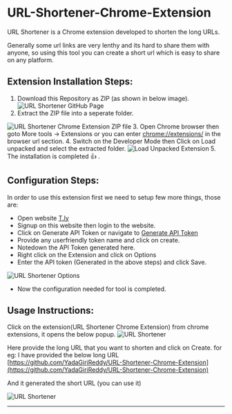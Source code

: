 # URL-Shortener-Chrome-Extension
URL Shortener is a Chrome extension developed to shorten the long URLs.

Generally some url links are very lenthy and its hard to share them with anyone, so using this tool you can create a short url which is easy to share on any platform.
## Extension Installation Steps:
1. Download this Repository as ZIP (as shown in below image).
![URL Shortener GitHub Page](https://1.bp.blogspot.com/-Xg0Xjw_8_Zc/X27w__BPfDI/AAAAAAAABHI/inWEWM1SbOkDpOINSBO_83d6kL20KfBXwCLcBGAsYHQ/w640-h402/1.PNG)
2. Extract the ZIP file into a seperate folder.

![URL Shortener Chrome Extension ZIP file](https://1.bp.blogspot.com/-XFZGa6IPFVs/X27w__SsF1I/AAAAAAAABHE/ROaV-abTgTQFkG3dUmN6wV8P5BXg3j5wgCLcBGAsYHQ/s320/2.PNG)
3. Open Chrome browser then goto More tools -> Extensions or you can enter [chrome://extensions/](chrome://extensions/) in the browser url section.
4. Switch on the Developer Mode then Click on Load unpacked and select the extracted folder.
![Load Unpacked Extension](https://1.bp.blogspot.com/-Ww8pyb1C6Uw/X27w_4Sqh8I/AAAAAAAABHA/vzZ40h3i_6sRqkgy-CFH7s5o20zAda2TACLcBGAsYHQ/w400-h181/3.PNG)
5. The installation is completed :thumbsup: .

## Configuration Steps:
In order to use this extension first we need to setup few more things, those are:
* Open website [T.ly](https://t.ly/home)
* Signup on this website then login to the website.
* Click on Generate API Token or navigate to [Generate API Token](https://t.ly/settings#/api)
* Provide any userfriendly token name and click on create.
* Notedown the API Token generated here.
* Right click on the Extension and click on Options
* Enter the API token (Generated in the above steps) and click Save.

![URL Shortener Options](https://1.bp.blogspot.com/-MkbnXkEObvw/X27xAh6U-WI/AAAAAAAABHM/YUlbqgeb1Rk4G9dgFSzTjBUjxhb_7gJQwCLcBGAsYHQ/s320/4.PNG)
* Now the configuration needed for tool is completed.

## Usage Instructions:
Click on the extension(URL Shortener Chrome Extension) from chrome extensions, it opens the below popup.
![URL Shortener](https://1.bp.blogspot.com/-IJRoNdJLiRA/X27xA3I3jHI/AAAAAAAABHQ/mdvAloKD-uUgQhBPzZeRsAquSdkuxr3BwCLcBGAsYHQ/s320/5.PNG)

Here provide the long URL that you want to shorten and click on Create.
for eg: I have provided the below long URL [https://github.com/YadaGiriReddy/URL-Shortener-Chrome-Extension](https://github.com/YadaGiriReddy/URL-Shortener-Chrome-Extension)

And it generated the short URL (you can use it)

![URL Shortener](https://1.bp.blogspot.com/-5pW-IZQ5Jgw/X27xA2g-18I/AAAAAAAABHU/KX4yjlmm2IcTDacSqba8t7PJPohAfA4BQCLcBGAsYHQ/s320/6.PNG)
___
